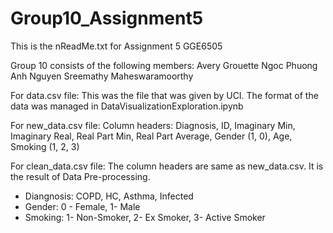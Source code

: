 # Group10_Assignment5

This is the nReadMe.txt for Assignment 5 GGE6505

Group 10 consists of the following members:
Avery Grouette
Ngoc Phuong Anh Nguyen
Sreemathy Maheswaramoorthy

For data.csv file:
This was the file that was given by UCI. The format of the data was managed in DataVisualizationExploration.ipynb

For new_data.csv file:
Column headers: Diagnosis, ID, Imaginary Min, Imaginary Real, Real Part Min, Real Part Average, Gender (1, 0), Age, Smoking (1, 2, 3)

For clean_data.csv file:
The column headers are same as new_data.csv. It is the result of Data Pre-processing.


- Diangnosis: COPD, HC, Asthma, Infected
- Gender: 0 - Female, 1- Male
- Smoking: 1- Non-Smoker, 2- Ex Smoker, 3- Active Smoker
